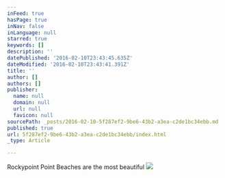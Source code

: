 ```yaml
---
inFeed: true
hasPage: true
inNav: false
inLanguage: null
starred: true
keywords: []
description: ''
datePublished: '2016-02-10T23:43:45.635Z'
dateModified: '2016-02-10T23:43:41.391Z'
title: ''
author: []
authors: []
publisher:
  name: null
  domain: null
  url: null
  favicon: null
sourcePath: _posts/2016-02-10-5f287ef2-9be6-43b2-a3ea-c2de1bc34ebb.md
published: true
url: 5f287ef2-9be6-43b2-a3ea-c2de1bc34ebb/index.html
_type: Article

---
```

Rockypoint Point Beaches are the most beautiful
![](https://the-grid-user-content.s3-us-west-2.amazonaws.com/eb1ee1d8-1169-45e6-91e0-e7c4787c0d25.jpg)